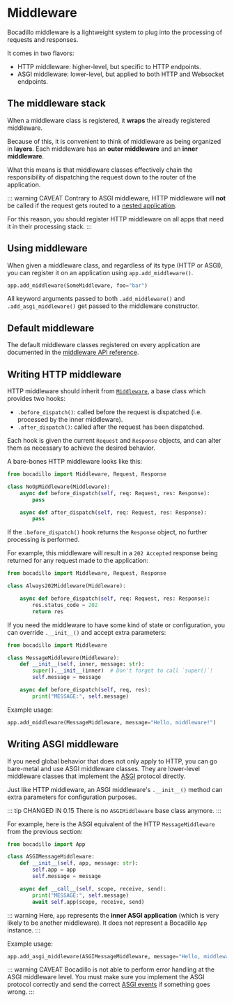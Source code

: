 # Middleware <Badge type="warn" text="Experimental"/>

Bocadillo middleware is a lightweight system to plug into the processing of requests and responses.

It comes in two flavors:

- HTTP middleware: higher-level, but specific to HTTP endpoints.
- ASGI middleware: lower-level, but applied to both HTTP and Websocket endpoints.

## The middleware stack

When a middleware class is registered, it **wraps** the already registered middleware.

Because of this, it is convenient to think of middleware as being organized in **layers**. Each middleware has an **outer middleware** and an **inner middleware**.

What this means is that middleware classes effectively chain the responsibility of dispatching the request down to the router of the application.

::: warning CAVEAT
Contrary to ASGI middleware, HTTP middleware will **not** be called if the request gets routed to a [nested application](/guide/nested-apps.md).

For this reason, you should register HTTP middleware on all apps that need it in their processing stack.
:::

## Using middleware

When given a middleware class, and regardless of its type (HTTP or ASGI), you can register it on an application using `app.add_middleware()`.

```python
app.add_middleware(SomeMiddleware, foo="bar")
```

All keyword arguments passed to both `.add_middleware()` and `.add_asgi_middleware()` get passed to the middleware constructor.

## Default middleware

The default middleware classes registered on every application are documented in the [middleware API reference](/api/middleware.md).

## Writing HTTP middleware

HTTP middleware should inherit from [`Middleware`](/api/middleware.md#middleware), a base class which provides two hooks:

- `.before_dispatch()`: called before the request is dispatched (i.e. processed by the inner middleware).
- `.after_dispatch()`: called after the request has been dispatched.

Each hook is given the current `Request` and `Response` objects, and can alter them as necessary to achieve the desired behavior.

A bare-bones HTTP middleware looks like this:

```python
from bocadillo import Middleware, Request, Response

class NoOpMiddleware(Middleware):
    async def before_dispatch(self, req: Request, res: Response):
        pass

    async def after_dispatch(self, req: Request, res: Response):
        pass
```

If the `.before_dispatch()` hook returns the `Response` object, no further
processing is performed.

For example, this middleware will result in a `202 Accepted` response being
returned for any request made to the application:

```python
from bocadillo import Middleware, Request, Response

class Always202Middleware(Middleware):

    async def before_dispatch(self, req: Request, res: Response):
        res.status_code = 202
        return res
```

If you need the middleware to have some kind of state or configuration, you can override `.__init__()` and accept extra parameters:

```python
from bocadillo import Middleware

class MessageMiddleware(Middleware):
    def __init__(self, inner, message: str):
        super().__init__(inner)  # Don't forget to call `super()`!
        self.message = message

    async def before_dispatch(self, req, res):
        print("MESSAGE:", self.message)
```

Example usage:

```python
app.add_middleware(MessageMiddleware, message="Hello, middleware!")
```

## Writing ASGI middleware

If you need global behavior that does not only apply to HTTP, you can go bare-metal and use ASGI middleware classes. They are lower-level middleware classes that implement the [ASGI](https://asgi.readthedocs.io) protocol directly.

Just like HTTP middleware, an ASGI middleware's `.__init__()` method can extra parameters for configuration purposes.

::: tip CHANGED IN 0.15
There is no `ASGIMiddleware` base class anymore.
:::

For example, here is the ASGI equivalent of the HTTP `MessageMiddleware` from the previous section:

```python
from bocadillo import App

class ASGIMessageMiddleware:
    def __init__(self, app, message: str):
        self.app = app
        self.message = message

    async def __call__(self, scope, receive, send):
        print("MESSAGE:", self.message)
        await self.app(scope, receive, send)
```

::: warning
Here, `app` represents the **inner ASGI application** (which is very likely to be another middleware). It does not represent a Bocadillo `App` instance.
:::

Example usage:

```python
app.add_asgi_middleware(ASGIMessageMiddleware, message="Hello, middleware!")
```

::: warning CAVEAT
Bocadillo is not able to perform error handling at the ASGI middleware level.
You must make sure you implement the ASGI protocol correctly and send
the correct [ASGI events](https://asgi.readthedocs.io/en/latest/specs/main.html#events) if something goes wrong.
:::
